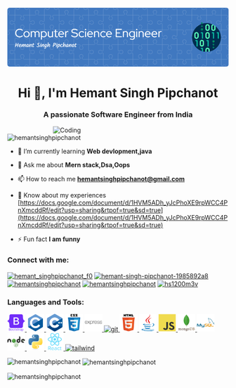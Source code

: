 ![logo](https://github.com/hemantsinghpipchanot/hemantsinghpipchanot/blob/main/github-banner-image.png)
<h1 align="center">Hi 👋, I'm Hemant Singh Pipchanot</h1>
<h3 align="center">A passionate Software Engineer from India</h3>
<img align="right" alt="Coding" width="400" src="https://cdn.dribbble.com/users/1162077/screenshots/3848914/programmer.gif">
<p align="left"> <img src="https://komarev.com/ghpvc/?username=hemantsinghpipchanot&label=Profile%20views&color=0e75b6&style=flat" alt="hemantsinghpipchanot" /> </p>

- 🌱 I’m currently learning **Web devlopment,java**

- 💬 Ask me about **Mern stack,Dsa,Oops**

- 📫 How to reach me **hemantsinghpipchanot@gmail.com**

- 📄 Know about my experiences [https://docs.google.com/document/d/1HVM5ADh_yJcPhoXE9rpWCC4PnXmcddRf/edit?usp=sharing&rtpof=true&sd=true](https://docs.google.com/document/d/1HVM5ADh_yJcPhoXE9rpWCC4PnXmcddRf/edit?usp=sharing&rtpof=true&sd=true)

- ⚡ Fun fact **I am funny**

<h3 align="left">Connect with me:</h3>
<p align="left">
<a href="https://dev.to/hemant_singhpipchanot_f0" target="blank"><img align="center" src="https://raw.githubusercontent.com/rahuldkjain/github-profile-readme-generator/master/src/images/icons/Social/devto.svg" alt="hemant_singhpipchanot_f0" height="30" width="40" /></a>
<a href="https://linkedin.com/in/hemant-singh-pipchanot-1985892a8" target="blank"><img align="center" src="https://raw.githubusercontent.com/rahuldkjain/github-profile-readme-generator/master/src/images/icons/Social/linked-in-alt.svg" alt="hemant-singh-pipchanot-1985892a8" height="30" width="40" /></a>
<a href="https://instagram.com/hemantsinghpipchanot" target="blank"><img align="center" src="https://raw.githubusercontent.com/rahuldkjain/github-profile-readme-generator/master/src/images/icons/Social/instagram.svg" alt="hemantsinghpipchanot" height="30" width="40" /></a>
<a href="https://www.leetcode.com/hemantsinghpipchanot" target="blank"><img align="center" src="https://raw.githubusercontent.com/rahuldkjain/github-profile-readme-generator/master/src/images/icons/Social/leet-code.svg" alt="hemantsinghpipchanot" height="30" width="40" /></a>
<a href="https://auth.geeksforgeeks.org/user/hs1200m3v" target="blank"><img align="center" src="https://raw.githubusercontent.com/rahuldkjain/github-profile-readme-generator/master/src/images/icons/Social/geeks-for-geeks.svg" alt="hs1200m3v" height="30" width="40" /></a>
</p>

<h3 align="left">Languages and Tools:</h3>
<p align="left"> <a href="https://getbootstrap.com" target="_blank" rel="noreferrer"> <img src="https://raw.githubusercontent.com/devicons/devicon/master/icons/bootstrap/bootstrap-plain-wordmark.svg" alt="bootstrap" width="40" height="40"/> </a> <a href="https://www.cprogramming.com/" target="_blank" rel="noreferrer"> <img src="https://raw.githubusercontent.com/devicons/devicon/master/icons/c/c-original.svg" alt="c" width="40" height="40"/> </a> <a href="https://www.w3schools.com/cpp/" target="_blank" rel="noreferrer"> <img src="https://raw.githubusercontent.com/devicons/devicon/master/icons/cplusplus/cplusplus-original.svg" alt="cplusplus" width="40" height="40"/> </a> <a href="https://www.w3schools.com/css/" target="_blank" rel="noreferrer"> <img src="https://raw.githubusercontent.com/devicons/devicon/master/icons/css3/css3-original-wordmark.svg" alt="css3" width="40" height="40"/> </a> <a href="https://expressjs.com" target="_blank" rel="noreferrer"> <img src="https://raw.githubusercontent.com/devicons/devicon/master/icons/express/express-original-wordmark.svg" alt="express" width="40" height="40"/> </a> <a href="https://git-scm.com/" target="_blank" rel="noreferrer"> <img src="https://www.vectorlogo.zone/logos/git-scm/git-scm-icon.svg" alt="git" width="40" height="40"/> </a> <a href="https://www.w3.org/html/" target="_blank" rel="noreferrer"> <img src="https://raw.githubusercontent.com/devicons/devicon/master/icons/html5/html5-original-wordmark.svg" alt="html5" width="40" height="40"/> </a> <a href="https://www.java.com" target="_blank" rel="noreferrer"> <img src="https://raw.githubusercontent.com/devicons/devicon/master/icons/java/java-original.svg" alt="java" width="40" height="40"/> </a> <a href="https://developer.mozilla.org/en-US/docs/Web/JavaScript" target="_blank" rel="noreferrer"> <img src="https://raw.githubusercontent.com/devicons/devicon/master/icons/javascript/javascript-original.svg" alt="javascript" width="40" height="40"/> </a> <a href="https://www.mongodb.com/" target="_blank" rel="noreferrer"> <img src="https://raw.githubusercontent.com/devicons/devicon/master/icons/mongodb/mongodb-original-wordmark.svg" alt="mongodb" width="40" height="40"/> </a> <a href="https://www.mysql.com/" target="_blank" rel="noreferrer"> <img src="https://raw.githubusercontent.com/devicons/devicon/master/icons/mysql/mysql-original-wordmark.svg" alt="mysql" width="40" height="40"/> </a> <a href="https://nodejs.org" target="_blank" rel="noreferrer"> <img src="https://raw.githubusercontent.com/devicons/devicon/master/icons/nodejs/nodejs-original-wordmark.svg" alt="nodejs" width="40" height="40"/> </a> <a href="https://www.python.org" target="_blank" rel="noreferrer"> <img src="https://raw.githubusercontent.com/devicons/devicon/master/icons/python/python-original.svg" alt="python" width="40" height="40"/> </a> <a href="https://reactjs.org/" target="_blank" rel="noreferrer"> <img src="https://raw.githubusercontent.com/devicons/devicon/master/icons/react/react-original-wordmark.svg" alt="react" width="40" height="40"/> </a> <a href="https://tailwindcss.com/" target="_blank" rel="noreferrer"> <img src="https://www.vectorlogo.zone/logos/tailwindcss/tailwindcss-icon.svg" alt="tailwind" width="40" height="40"/> </a> </p>

<p><img align="left" src="https://github-readme-stats.vercel.app/api/top-langs?username=hemantsinghpipchanot&show_icons=true&locale=en&layout=compact" alt="hemantsinghpipchanot" /></p>

<p>&nbsp;<img align="center" src="https://github-readme-stats.vercel.app/api?username=hemantsinghpipchanot&show_icons=true&locale=en" alt="hemantsinghpipchanot" /></p>

<p><img align="center" src="https://github-readme-streak-stats.herokuapp.com/?user=hemantsinghpipchanot&" alt="hemantsinghpipchanot" /></p>
